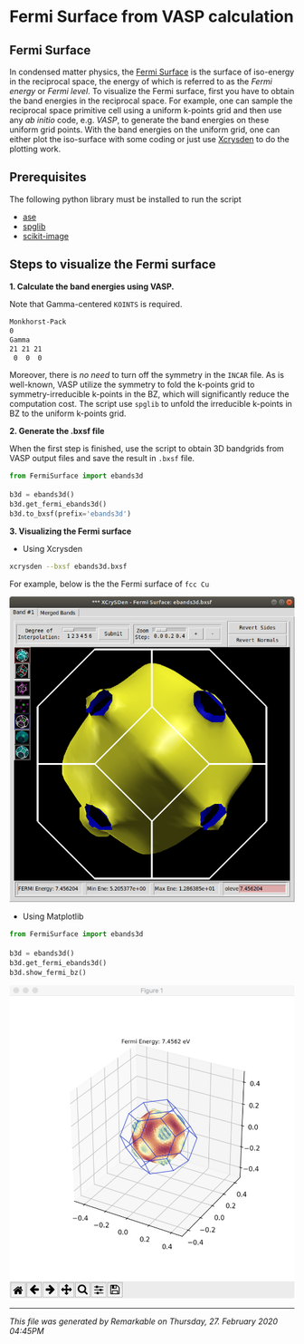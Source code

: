# Fermi Surface from VASP calculation

## Fermi Surface

In condensed matter physics, the [Fermi Surface](https://en.wikipedia.org/wiki/Fermi_surface) is the surface of iso-energy in the reciprocal space, the energy of which is referred to as the *Fermi energy* or *Fermi level*. To visualize the Fermi surface, first you have to obtain the band energies in the reciprocal space. For example, one can sample the reciprocal space primitive cell using a uniform k-points grid and then use any *ab initio* code, e.g. *VASP*, to generate the band energies on these uniform grid points. With the band energies on the uniform grid, one can either plot the iso-surface with some coding or just use  [Xcrysden](http://www.xcrysden.org/doc/fermi.html) to do the plotting work.

## Prerequisites

The following python library must be installed to run the script

* [ase](https://wiki.fysik.dtu.dk/ase/ase/io/io.html)
* [spglib](https://atztogo.github.io/spglib/)
* [scikit-image](https://scikit-image.org/)

## Steps to visualize the Fermi surface

**1. Calculate the band energies using VASP.**  

Note that Gamma-centered `KOINTS` is required. 
```
Monkhorst-Pack
0
Gamma
21 21 21
 0  0  0
```
Moreover, there is *no need* to turn off the symmetry in the `INCAR` file. As is well-known, VASP utilize the symmetry to fold the k-points grid to symmetry-irreducible k-points in the BZ, which  will significantly reduce the computation cost. The script use `spglib` to unfold the irreducible k-points in BZ to the uniform k-points grid.

**2. Generate the .bxsf file**  

When the first step is finished, use the script to obtain 3D bandgrids from VASP output files and save the result in `.bxsf` file.

```python
from FermiSurface import ebands3d

b3d = ebands3d()
b3d.get_fermi_ebands3d()
b3d.to_bxsf(prefix='ebands3d')
```

**3. Visualizing the Fermi surface**

+ Using Xcrysden

```bash
xcrysden --bxsf ebands3d.bxsf
```

For example, below is the the Fermi surface of `fcc Cu`

![Copper Fermi Surface](examples/copper/copper_fermi_surface.png) 

+ Using Matplotlib

```python
from FermiSurface import ebands3d

b3d = ebands3d()
b3d.get_fermi_ebands3d()
b3d.show_fermi_bz()
```
![Copper Fermi Surface Matplotlib](examples/copper/fs_screenshot.jpg) 

***
_This file was generated by Remarkable on Thursday, 27. February 2020 04:45PM_
